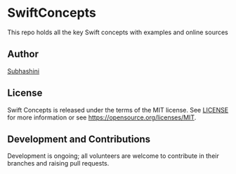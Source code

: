 # SwiftConcepts
This repo holds all the key Swift concepts with examples and online sources

## Author
[Subhashini](https://github.com/Subhashini2610)

## License
Swift Concepts is released under the terms of the MIT license. See [LICENSE](./LICENSE) for more information or see https://opensource.org/licenses/MIT.

## Development and Contributions
Development is ongoing; all volunteers are welcome to contribute in their branches and raising pull requests.
